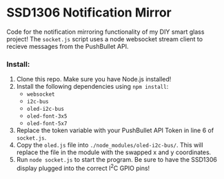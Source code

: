 # SSD1306 Notification Mirror
 Code for the notification mirroring functionality of my DIY smart glass project! The `socket.js` script uses a node websocket stream client to recieve messages from the PushBullet API.

### Install:

1. Clone this repo. Make sure you have Node.js installed!
2. Install the following dependencies using `npm install`:
    - `websocket`
    - `i2c-bus`
    - `oled-i2c-bus`
    - `oled-font-3x5`
    - `oled-font-5x7`
3. Replace the token variable with your PushBullet API Token in line 6 of `socket.js`.
4. Copy the `oled.js` file into `./node_modules/oled-i2c-bus/`. This will replace the file in the module with the swapped x and y coordinates.
5. Run `node socket.js` to start the program. Be sure to have the SSD1306 display plugged into the correct I<sup>2</sup>C GPIO pins!
